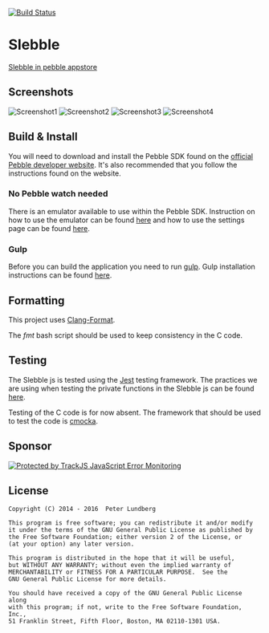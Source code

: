 [![Build Status](https://travis-ci.org/xdjinnx/Slebble.svg?branch=master)](https://travis-ci.org/xdjinnx/Slebble)

# Slebble

[Slebble in pebble appstore](https://apps.getpebble.com/applications/5320c36f53fab421d000003a)

## Screenshots

![Screenshot1](https://assets.getpebble.com/api/file/BU5C2Em2SyaGGBf9NNT9/convert?cache=true&w=144&h=168&fit=)
![Screenshot2](https://assets.getpebble.com/api/file/uXi2g0mkRbCYpBIdoozF/convert?cache=true&w=144&h=168&fit=)
![Screenshot3](https://assets.getpebble.com/api/file/o5aoCGuRuuVVP7oTHneQ/convert?cache=true&w=144&h=168&fit=)
![Screenshot4](https://assets.getpebble.com/api/file/KxSn79xGRnSZl8YXahUi/convert?cache=true&w=144&h=168&fit=)

## Build & Install
You will need to download and install the Pebble SDK found on the [official Pebble developer website](https://developer.getpebble.com/sdk/install/). It's also recommended that you follow the instructions found on the website.

### No Pebble watch needed
There is an emulator available to use within the Pebble SDK. Instruction on how to use the emulator can be found [here](https://developer.getpebble.com/guides/publishing-tools/pebble-tool/#installing-watchapps) and how to use the settings page can be found [here](https://developer.getpebble.com/guides/pebble-apps/pebblekit-js/app-configuration/#testing-in-the-sdk-emulator).

### Gulp
Before you can build the application you need to run [gulp](http://gulpjs.com/). Gulp installation instructions can be found [here](https://github.com/gulpjs/gulp/blob/master/docs/getting-started.md).

## Formatting
This project uses [Clang-Format](http://clang.llvm.org/docs/ClangFormat.html).

The _fmt_ bash script should be used to keep consistency in the C code.

## Testing
The Slebble js is tested using the [Jest](https://facebook.github.io/jest/) testing framework. The practices we are using when testing the private functions in the Slebble js can be found [here](http://philipwalton.com/articles/how-to-unit-test-private-functions-in-javascript/).

Testing of the C code is for now absent. The framework that should be used to test the code is [cmocka](https://cmocka.org/).

## Sponsor
[![Protected by TrackJS JavaScript Error Monitoring](https://trackjs.com/assets/external/badge.gif)](https://trackjs.com/?utm_source=badges)

## License

	Copyright (C) 2014 - 2016  Peter Lundberg

	This program is free software; you can redistribute it and/or modify
	it under the terms of the GNU General Public License as published by
	the Free Software Foundation; either version 2 of the License, or
	(at your option) any later version.

	This program is distributed in the hope that it will be useful,
	but WITHOUT ANY WARRANTY; without even the implied warranty of
	MERCHANTABILITY or FITNESS FOR A PARTICULAR PURPOSE.  See the
	GNU General Public License for more details.

	You should have received a copy of the GNU General Public License along
	with this program; if not, write to the Free Software Foundation, Inc.,
	51 Franklin Street, Fifth Floor, Boston, MA 02110-1301 USA.
